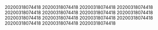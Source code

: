 20200318074418
20200318074418
20200318074418
20200318074418
20200318074418
20200318074418
20200318074418
20200318074418
20200318074418
20200318074418
20200318074418
20200318074418
20200318074418
20200318074418
20200318074418
